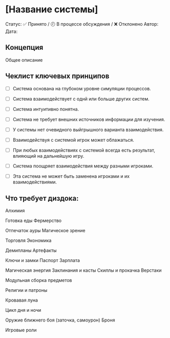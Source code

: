 # [Название системы]

Статус: ✅ Принято  / 🕗 В процессе обсуждения / ❌ Отклонено
Автор: 
Дата:

## Концепция

Общее описание

## Чеклист ключевых принципов
- [ ] Система основана на глубоком уровне симуляции процессов.
- [ ] Система взаимодействует с однй или больше других систем.
- [ ] Система интуитивно понятна.
- [ ] Система не требует внешних источников информации для изучения.
- [ ] У системы нет очевидного выйгрышного варианта взаимодействия.
- [ ] Взаимодействуя с системой игрок может облажаться.
- [ ] При любых взаимодействиях с системой всегда есть результат, влияющий на дальнейшую игру.
- [ ] Система поощряет взаимодействия между разными игроками.
- [ ] Эта система не может быть заменена игроками и их взаимодействиями.












## Что требует диздока:

Алхимия

Готовка еды
Фермерство

Отпечаток ауры
Магическое зрение

Торговля
Экономика

Демипланы
Артефакты

Ключи и замки
Паспорт
Зарплата

Магическая энергия
Заклинания и касты
Скиллы и прокачка
Верстаки

Модульная сборка предметов

Религии и патроны

Кровавая луна

Цикл дня и ночи

Оружие ближнего боя (заточка, самоурон)
Броня

Игровые роли